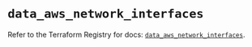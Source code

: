 # `data_aws_network_interfaces`

Refer to the Terraform Registry for docs: [`data_aws_network_interfaces`](https://registry.terraform.io/providers/hashicorp/aws/5.100.0/docs/data-sources/network_interfaces).
